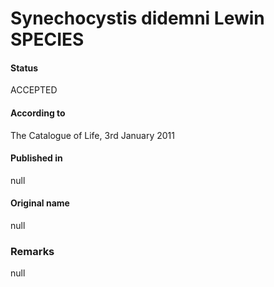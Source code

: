 # Synechocystis didemni Lewin SPECIES

#### Status
ACCEPTED

#### According to
The Catalogue of Life, 3rd January 2011

#### Published in
null

#### Original name
null

### Remarks
null